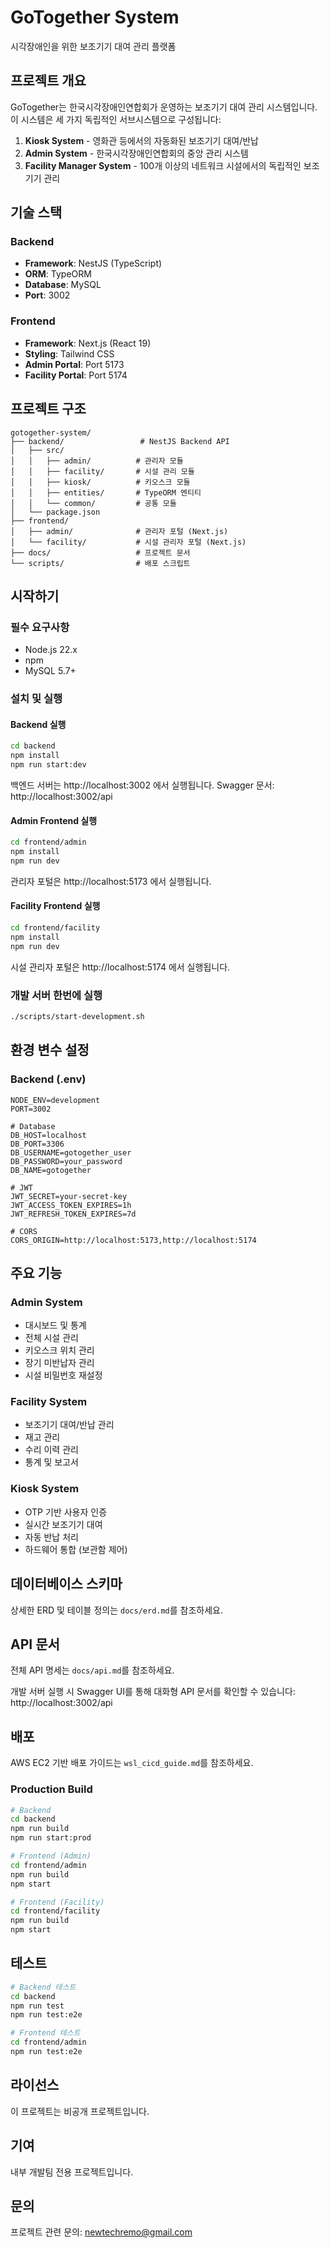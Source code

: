 # GoTogether System

시각장애인을 위한 보조기기 대여 관리 플랫폼

## 프로젝트 개요

GoTogether는 한국시각장애인연합회가 운영하는 보조기기 대여 관리 시스템입니다. 이 시스템은 세 가지 독립적인 서브시스템으로 구성됩니다:

1. **Kiosk System** - 영화관 등에서의 자동화된 보조기기 대여/반납
2. **Admin System** - 한국시각장애인연합회의 중앙 관리 시스템
3. **Facility Manager System** - 100개 이상의 네트워크 시설에서의 독립적인 보조기기 관리

## 기술 스택

### Backend
- **Framework**: NestJS (TypeScript)
- **ORM**: TypeORM
- **Database**: MySQL
- **Port**: 3002

### Frontend
- **Framework**: Next.js (React 19)
- **Styling**: Tailwind CSS
- **Admin Portal**: Port 5173
- **Facility Portal**: Port 5174

## 프로젝트 구조

```
gotogether-system/
├── backend/                 # NestJS Backend API
│   ├── src/
│   │   ├── admin/          # 관리자 모듈
│   │   ├── facility/       # 시설 관리 모듈
│   │   ├── kiosk/          # 키오스크 모듈
│   │   ├── entities/       # TypeORM 엔티티
│   │   └── common/         # 공통 모듈
│   └── package.json
├── frontend/
│   ├── admin/              # 관리자 포털 (Next.js)
│   └── facility/           # 시설 관리자 포털 (Next.js)
├── docs/                   # 프로젝트 문서
└── scripts/                # 배포 스크립트
```

## 시작하기

### 필수 요구사항

- Node.js 22.x
- npm
- MySQL 5.7+

### 설치 및 실행

#### Backend 실행

```bash
cd backend
npm install
npm run start:dev
```

백엔드 서버는 http://localhost:3002 에서 실행됩니다.
Swagger 문서: http://localhost:3002/api

#### Admin Frontend 실행

```bash
cd frontend/admin
npm install
npm run dev
```

관리자 포털은 http://localhost:5173 에서 실행됩니다.

#### Facility Frontend 실행

```bash
cd frontend/facility
npm install
npm run dev
```

시설 관리자 포털은 http://localhost:5174 에서 실행됩니다.

### 개발 서버 한번에 실행

```bash
./scripts/start-development.sh
```

## 환경 변수 설정

### Backend (.env)

```env
NODE_ENV=development
PORT=3002

# Database
DB_HOST=localhost
DB_PORT=3306
DB_USERNAME=gotogether_user
DB_PASSWORD=your_password
DB_NAME=gotogether

# JWT
JWT_SECRET=your-secret-key
JWT_ACCESS_TOKEN_EXPIRES=1h
JWT_REFRESH_TOKEN_EXPIRES=7d

# CORS
CORS_ORIGIN=http://localhost:5173,http://localhost:5174
```

## 주요 기능

### Admin System
- 대시보드 및 통계
- 전체 시설 관리
- 키오스크 위치 관리
- 장기 미반납자 관리
- 시설 비밀번호 재설정

### Facility System
- 보조기기 대여/반납 관리
- 재고 관리
- 수리 이력 관리
- 통계 및 보고서

### Kiosk System
- OTP 기반 사용자 인증
- 실시간 보조기기 대여
- 자동 반납 처리
- 하드웨어 통합 (보관함 제어)

## 데이터베이스 스키마

상세한 ERD 및 테이블 정의는 `docs/erd.md`를 참조하세요.

## API 문서

전체 API 명세는 `docs/api.md`를 참조하세요.

개발 서버 실행 시 Swagger UI를 통해 대화형 API 문서를 확인할 수 있습니다:
http://localhost:3002/api

## 배포

AWS EC2 기반 배포 가이드는 `wsl_cicd_guide.md`를 참조하세요.

### Production Build

```bash
# Backend
cd backend
npm run build
npm run start:prod

# Frontend (Admin)
cd frontend/admin
npm run build
npm start

# Frontend (Facility)
cd frontend/facility
npm run build
npm start
```

## 테스트

```bash
# Backend 테스트
cd backend
npm run test
npm run test:e2e

# Frontend 테스트
cd frontend/admin
npm run test:e2e
```

## 라이선스

이 프로젝트는 비공개 프로젝트입니다.

## 기여

내부 개발팀 전용 프로젝트입니다.

## 문의

프로젝트 관련 문의: newtechremo@gmail.com
